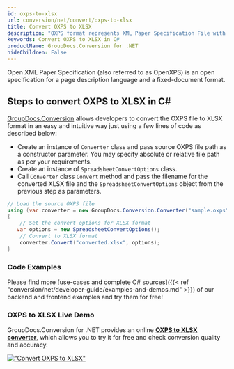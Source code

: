 ```yaml
---
id: oxps-to-xlsx
url: conversion/net/convert/oxps-to-xlsx
title: Convert OXPS to XLSX
description: "OXPS format represents XML Paper Specification File with .oxps extension. Learn how to convert OXPS to XLSX file programmatically in C# language using GroupDocs.Conversion for .NET library."
keywords: Convert OXPS to XLSX in C#
productName: GroupDocs.Conversion for .NET
hideChildren: False
---
```


Open XML Paper Specification (also referred to as OpenXPS) is an open specification for a page description language and a fixed-document format.

## Steps to convert OXPS to XLSX in C#

[GroupDocs.Conversion](https://products.groupdocs.com/conversion/net) allows developers to convert the OXPS file to XLSX format in an easy and intuitive way just using a few lines of code as described below:

* Create an instance of `Converter` class and pass source OXPS file path as a constructor parameter. You may specify absolute or relative file path as per your requirements. 
* Create an instance of `SpreadsheetConvertOptions` class.
* Call `Converter` class `Convert` method and pass the filename for the converted XLSX file and the `SpreadsheetConvertOptions` object from the previous step as parameters.

```csharp
// Load the source OXPS file
using (var converter = new GroupDocs.Conversion.Converter("sample.oxps"))
{
    // Set the convert options for XLSX format
   var options = new SpreadsheetConvertOptions();
    // Convert to XLSX format
    converter.Convert("converted.xlsx", options);
}
```

### Code Examples

Please find more [use-cases and complete C# sources]({{< ref "conversion/net/developer-guide/examples-and-demos.md" >}}) of our backend and frontend examples and try them for free!

### OXPS to XLSX Live Demo

GroupDocs.Conversion for .NET provides an online [**OXPS to XLSX converter**](https://products.groupdocs.app/conversion/oxps-to-xlsx), which allows you to try it for free and check conversion quality and accuracy.

[!["Convert OXPS to XLSX"](conversion/net/images/convert-to-xlsx/convert-oxps-to-xlsx.png)](https://products.groupdocs.app/conversion/oxps-to-xlsx)